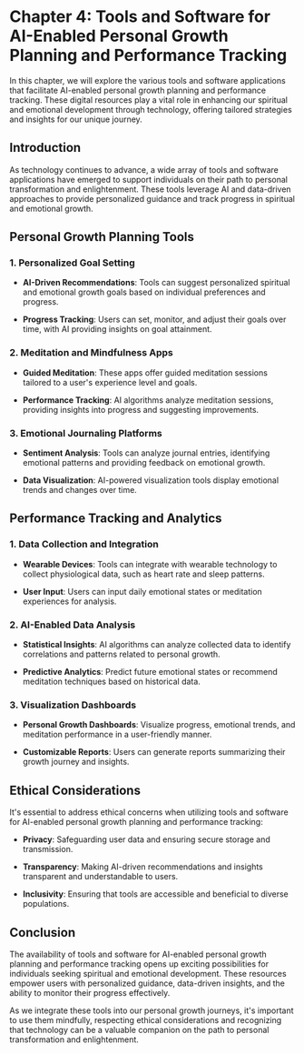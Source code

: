 Chapter 4: Tools and Software for AI-Enabled Personal Growth Planning and Performance Tracking
==============================================================================================

In this chapter, we will explore the various tools and software applications that facilitate AI-enabled personal growth planning and performance tracking. These digital resources play a vital role in enhancing our spiritual and emotional development through technology, offering tailored strategies and insights for our unique journey.

Introduction
------------

As technology continues to advance, a wide array of tools and software applications have emerged to support individuals on their path to personal transformation and enlightenment. These tools leverage AI and data-driven approaches to provide personalized guidance and track progress in spiritual and emotional growth.

Personal Growth Planning Tools
------------------------------

### 1. **Personalized Goal Setting**

* **AI-Driven Recommendations**: Tools can suggest personalized spiritual and emotional growth goals based on individual preferences and progress.

* **Progress Tracking**: Users can set, monitor, and adjust their goals over time, with AI providing insights on goal attainment.

### 2. **Meditation and Mindfulness Apps**

* **Guided Meditation**: These apps offer guided meditation sessions tailored to a user's experience level and goals.

* **Performance Tracking**: AI algorithms analyze meditation sessions, providing insights into progress and suggesting improvements.

### 3. **Emotional Journaling Platforms**

* **Sentiment Analysis**: Tools can analyze journal entries, identifying emotional patterns and providing feedback on emotional growth.

* **Data Visualization**: AI-powered visualization tools display emotional trends and changes over time.

Performance Tracking and Analytics
----------------------------------

### 1. **Data Collection and Integration**

* **Wearable Devices**: Tools can integrate with wearable technology to collect physiological data, such as heart rate and sleep patterns.

* **User Input**: Users can input daily emotional states or meditation experiences for analysis.

### 2. **AI-Enabled Data Analysis**

* **Statistical Insights**: AI algorithms can analyze collected data to identify correlations and patterns related to personal growth.

* **Predictive Analytics**: Predict future emotional states or recommend meditation techniques based on historical data.

### 3. **Visualization Dashboards**

* **Personal Growth Dashboards**: Visualize progress, emotional trends, and meditation performance in a user-friendly manner.

* **Customizable Reports**: Users can generate reports summarizing their growth journey and insights.

Ethical Considerations
----------------------

It's essential to address ethical concerns when utilizing tools and software for AI-enabled personal growth planning and performance tracking:

* **Privacy**: Safeguarding user data and ensuring secure storage and transmission.

* **Transparency**: Making AI-driven recommendations and insights transparent and understandable to users.

* **Inclusivity**: Ensuring that tools are accessible and beneficial to diverse populations.

Conclusion
----------

The availability of tools and software for AI-enabled personal growth planning and performance tracking opens up exciting possibilities for individuals seeking spiritual and emotional development. These resources empower users with personalized guidance, data-driven insights, and the ability to monitor their progress effectively.

As we integrate these tools into our personal growth journeys, it's important to use them mindfully, respecting ethical considerations and recognizing that technology can be a valuable companion on the path to personal transformation and enlightenment.
